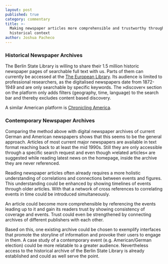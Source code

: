 ```yaml
---
layout: post
published: true
category: commentary
title: >-
  Making newspaper articles more comprehensible and trustworthy through
  historical context
author: Joshua Pacheco
---
```

### Historical Newspaper Archives

The Berlin State Library is willing to share their 1.5 million historic newspaper pages of searchable full text with us. Parts of them can currently be accessed at the [The European Library](http://www.theeuropeanlibrary.org). Its audience is limited to professional researchers, as the digitalised newspapers date from 1872-1949 and are only searchable by specific keywords. The »discover« section on the platform only adds filters (geography, time, language) to the search bar and thereby excludes content based discovery. 

A similar American platform is [Chronicling America](https://chroniclingamerica.loc.gov).

### Contemporary Newspaper Archives

Comparing the method above with digital newspaper archives of current German and American newspapers shows that this seems to be the general approach. Articles of most current major newspapers are available in text format reaching back to at least the mid 1990s. Still they are only accessible through a specific search request and even though »related articles« are suggested while reading latest news on the homepage, inside the archive they are never referenced. 

Reading newspaper articles often already requires a more holistic understanding of correlations and connections between events and figures. This understanding could be enhanced by showing timelines of events through older articles. With that a network of cross references to correlating events in time could be introduced simultaneously.

An article could become more comprehensible by referencing the events leading up to it and gain its readers trust by showing consistency of coverage and events. Trust could even be strengthened by connecting archives of different publishers with each other.

Based on this, one existing archive could be chosen to exemplify interfaces that promote the storyline of information and provoke their users to engage in them. A case study of a contemporary event (e.g. American/German election) could be more relatable to a greater audience. Nevertheless access to the historical archive of the Berlin State Library is already established and could as well serve the point.